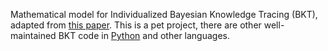 Mathematical model for Individualized Bayesian Knowledge Tracing (BKT), adapted from [this paper](https://link.springer.com/chapter/10.1007/978-3-642-39112-5_18). This is a pet project, there are other well-maintained BKT code in [Python](https://github.com/CAHLR/pyBKT) and other languages.

